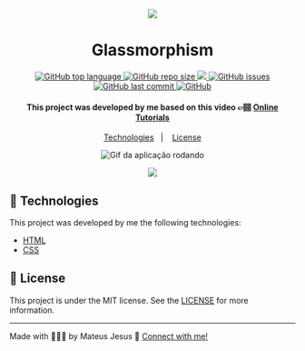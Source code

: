 <p align="center"><img src="https://hype4.com/user/pages/09.blog/100.glassmorphism/gmorph.jpg"></p>

<h1 align="center">Glassmorphism</h1>

<p align="center">
  <a href="#language">
    <img alt="GitHub top language" src="https://img.shields.io/github/languages/top/MateusJSouza/Glassmorphism" alt="Linguagem mais utilizada">
  </a>

  <a href="#repository-size">
    <img alt="GitHub repo size" src="https://img.shields.io/github/repo-size/MateusJSouza/Glassmorphism" alt="Tamanho do repositório">
  </a>

  <a href="https://www.codacy.com/gh/MateusJSouza/Glassmorphism/dashboard?utm_source=github.com&amp;utm_medium=referral&amp;utm_content=MateusJSouza/Glassmorphism&amp;utm_campaign=Badge_Grade">
    <img src="https://app.codacy.com/project/badge/Grade/6fd97796eeb849c08753294349a6abfb">
  </a>


  <a href="https://github.com/MateusJSouza/Glassmorphism/issues">
    <img alt="GitHub issues" src="https://img.shields.io/github/issues/MateusJSouza/Glassmorphism" alt="Issues">
  </a>

  <a href="https://github.com/MateusJSouza/Glassmorphism/graphs/commit-activity">
    <img alt="GitHub last commit" src="https://img.shields.io/github/last-commit/MateusJSouza/Glassmorphism" alt="Últimos commits">
  </a>

  <a href="https://github.com/MateusJSouza/Glassmorphism/blob/main/LICENSE">
    <img alt="GitHub" src="https://img.shields.io/github/license/MateusJSouza/Glassmorphism" alt="Licença MIT">
  </a>
</p>

<h4 align="center">
  This project was developed by me based on this video 👉🏽 <a href="https://www.youtube.com/watch?v=Q22Tli-D4mw&t=480s">Online Tutorials</a>
</h4>

<p align="center">
  <a href="">Technologies</a>&nbsp;&nbsp;&nbsp;|&nbsp;&nbsp;&nbsp;
  <a href="#memo-license">License</a>
</p>

<p align="center">
  <img src="https://res.cloudinary.com/dx3vxwusq/image/upload/v1611192168/glassmorphism_psnz1o.gif" alt="Gif da aplicação rodando">
</p>

<p align="center">
  <a href="https://teste-glassmorphism.netlify.app/">
    <img src="https://res.cloudinary.com/dx3vxwusq/image/upload/v1611013043/netflify_nahquj.png">
  </a>
</p>


## 🚀 Technologies

This project was developed by me the following technologies:

- [HTML](https://www.w3schools.com/html/)
- [CSS](https://www.w3schools.com/css/)

## 📝 License

This project is under the MIT license. See the [LICENSE](https://github.com/MateusJSouza/MaratonaDiscovery/blob/main/LICENSE) for more information.

---

Made with 👨🏽‍💻 by Mateus Jesus 💙 [Connect with me!](https://www.linkedin.com/in/mateus-jesus)
